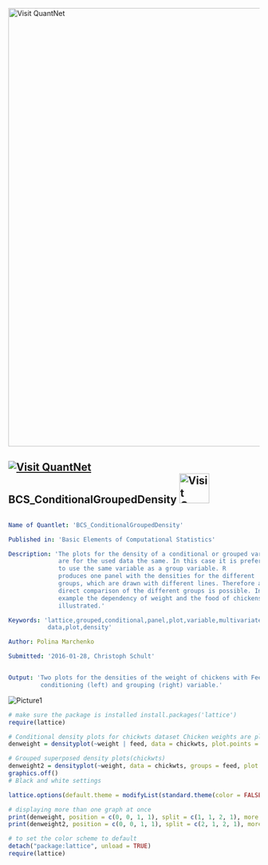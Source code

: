 
[<img src="https://github.com/QuantLet/Styleguide-and-FAQ/blob/master/pictures/banner.png" width="880" alt="Visit QuantNet">](http://quantlet.de/index.php?p=info)

## [<img src="https://github.com/QuantLet/Styleguide-and-Validation-procedure/blob/master/pictures/qloqo.png" alt="Visit QuantNet">](http://quantlet.de/) **BCS_ConditionalGroupedDensity** [<img src="https://github.com/QuantLet/Styleguide-and-Validation-procedure/blob/master/pictures/QN2.png" width="60" alt="Visit QuantNet 2.0">](http://quantlet.de/d3/ia)

```yaml

Name of Quantlet: 'BCS_ConditionalGroupedDensity'

Published in: 'Basic Elements of Computational Statistics'

Description: 'The plots for the density of a conditional or grouped variable
              are for the used data the same. In this case it is preferable
              to use the same variable as a group variable. R
              produces one panel with the densities for the different
              groups, which are drawn with different lines. Therefore a
              direct comparison of the different groups is possible. In this
              example the dependency of weight and the food of chickens is
              illustrated.'

Keywords: 'lattice,grouped,conditional,panel,plot,variable,multivariate,
           data,plot,density'

Author: Polina Marchenko

Submitted: '2016-01-28, Christoph Schult'


Output: 'Two plots for the densities of the weight of chickens with Feed as
         conditioning (left) and grouping (right) variable.'
```

![Picture1](BCS_ConditionalGroupedDensity.png)


```r
# make sure the package is installed install.packages('lattice')
require(lattice)

# Conditional density plots for chickwts dataset Chicken weights are plotted conditioned on their food.
denweight = densityplot(~weight | feed, data = chickwts, plot.points = F, scales = list(alternating = 1), ylab = "Density")

# Grouped superposed density plots(chickwts)
denweight2 = densityplot(~weight, data = chickwts, groups = feed, plot.points = F, auto.key = list(columns = 3), ylab = "Density")
graphics.off()
# Black and white settings

lattice.options(default.theme = modifyList(standard.theme(color = FALSE), list(strip.background = list(col = "transparent"))))

# displaying more than one graph at once
print(denweight, position = c(0, 0, 1, 1), split = c(1, 1, 2, 1), more = TRUE)  # Feed as conditional variable
print(denweight2, position = c(0, 0, 1, 1), split = c(2, 1, 2, 1), more = TRUE)  # Feed as grouped variable

# to set the color scheme to default
detach("package:lattice", unload = TRUE)
require(lattice)
```
